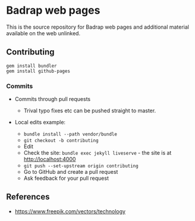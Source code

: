 # Badrap web pages

This is the source repository for Badrap web pages and additional material available on the web
unlinked.

## Contributing

```console
gem install bundler
gem install github-pages
```

### Commits

* Commits through pull requests
  * Trival typo fixes etc can be pushed straight to master.

* Local edits example:
  * ```bundle install --path vendor/bundle```
  * ```git checkout -b contributing```
  * Edit
  * Check the site: ```bundle exec jekyll liveserve``` - the site is at <http://localhost:4000>
  * ```git push --set-upstream origin contributing```
  * Go to GitHub and create a pull request
  * Ask feedback for your pull request


## References

* <https://www.freepik.com/vectors/technology>

